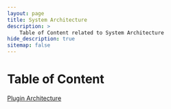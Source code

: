 ```yaml
---
layout: page
title: System Architecture
description: >
    Table of Content related to System Architecture
hide_description: true
sitemap: false
---
```

# Table of Content

[Plugin Architecture](https://megacephalo.github.io/megacephalo_tech_blog/2023-07-01-plugin-architecture/)